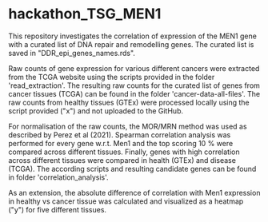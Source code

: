 # hackathon_TSG_MEN1
This repository investigates the correlation of expression of the MEN1 gene with a curated list of DNA repair and remodelling genes. The curated list is saved in "DDR_epi_genes_names.rds".

Raw counts of gene expression for various different cancers were extracted from the TCGA website using the scripts provided in the folder 'read_extraction'. The resulting raw counts for the curated list of genes from cancer tissues (TCGA) can be found in the folder 'cancer-data-all-files'. The raw counts from healthy tissues (GTEx) were processed locally using the script provided ("x") and not uploaded to the GitHub.

For normalisation of the raw counts, the MOR/MRN method was used as described by Perez et al (2021). Spearman correlation analysis was performed for every gene w.r.t. Men1 and the top scoring 10 % were compared across different tissues. Finally, genes with high correlation across different tissues were compared in health (GTEx) and disease (TCGA). The according scripts and resulting candidate genes can be found in folder 'correlation_analysis'. 

As an extension, the absolute difference of correlation with Men1 expression in healthy vs cancer tissue was calculated and visualized as a heatmap ("y") for five different tissues.
